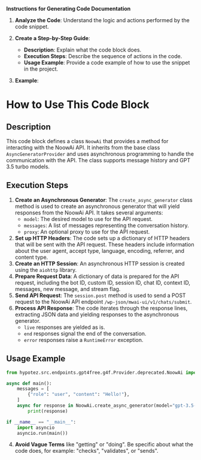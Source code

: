 **Instructions for Generating Code Documentation**

1. **Analyze the Code**: Understand the logic and actions performed by the code snippet.

2. **Create a Step-by-Step Guide**:
    - **Description**: Explain what the code block does.
    - **Execution Steps**: Describe the sequence of actions in the code.
    - **Usage Example**: Provide a code example of how to use the snippet in the project.

3. **Example**:

How to Use This Code Block
=========================================================================================

Description
-------------------------
This code block defines a class `NoowAi` that provides a method for interacting with the NoowAi API. It inherits from the base class `AsyncGeneratorProvider` and uses asynchronous programming to handle the communication with the API. The class supports message history and GPT 3.5 turbo models.

Execution Steps
-------------------------
1. **Create an Asynchronous Generator**: The `create_async_generator` class method is used to create an asynchronous generator that will yield responses from the NoowAi API. It takes several arguments:
    - `model`: The desired model to use for the API request.
    - `messages`: A list of messages representing the conversation history.
    - `proxy`: An optional proxy to use for the API request.
2. **Set up HTTP Headers**: The code sets up a dictionary of HTTP headers that will be sent with the API request. These headers include information about the user agent, accept type, language, encoding, referrer, and content type.
3. **Create an HTTP Session**: An asynchronous HTTP session is created using the `aiohttp` library.
4. **Prepare Request Data**: A dictionary of data is prepared for the API request, including the bot ID, custom ID, session ID, chat ID, context ID, messages, new message, and stream flag.
5. **Send API Request**: The `session.post` method is used to send a POST request to the NoowAi API endpoint `/wp-json/mwai-ui/v1/chats/submit`.
6. **Process API Response**: The code iterates through the response lines, extracting JSON data and yielding responses to the asynchronous generator.
    - `live` responses are yielded as is.
    - `end` responses signal the end of the conversation.
    - `error` responses raise a `RuntimeError` exception.

Usage Example
-------------------------

```python
from hypotez.src.endpoints.gpt4free.g4f.Provider.deprecated.NoowAi import NoowAi

async def main():
    messages = [
        {"role": "user", "content": "Hello!"},
    ]
    async for response in NoowAi.create_async_generator(model="gpt-3.5-turbo", messages=messages):
        print(response)

if __name__ == "__main__":
    import asyncio
    asyncio.run(main())
```

4. **Avoid Vague Terms** like "getting" or "doing". Be specific about what the code does, for example: "checks", "validates", or "sends".